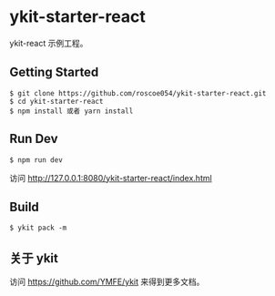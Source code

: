 # ykit-starter-react
ykit-react 示例工程。

## Getting Started
```
$ git clone https://github.com/roscoe054/ykit-starter-react.git
$ cd ykit-starter-react
$ npm install 或者 yarn install
```

## Run Dev
```
$ npm run dev
```
访问 http://127.0.0.1:8080/ykit-starter-react/index.html

## Build
```
$ ykit pack -m
```

## 关于 ykit
访问 https://github.com/YMFE/ykit 来得到更多文档。
